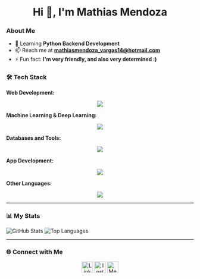 <h1 align="center">Hi 👋, I'm Mathias Mendoza</h1>

### About Me
- 🌱 Learning **Python Backend Development**
- 📫 Reach me at **mathiasmendoza_vargas14@hotmail.com**
- ⚡ Fun fact: **I'm very friendly, and also very determined :)**

### 🛠️ Tech Stack

**Web Development:**
<p align="center">
  <img src="https://skillicons.dev/icons?i=react,redux,ts,js,tailwind,bootstrap,sass,nodejs,express,vue,html,css" />
</p>

**Machine Learning & Deep Learning:**
<p align="center">
  <img src="https://skillicons.dev/icons?i=python,pytorch,tensorflow,opencv,pandas,numpy,jupyter,scikit,keras" />
</p>

**Databases and Tools:**
<p align="center">
  <img src="https://skillicons.dev/icons?i=mongodb,mysql,postgres,supabase,firebase,git,docker,kubernetes,aws" />
</p>

**App Development:**
<p align="center">
  <img src="https://skillicons.dev/icons?i=flutter,dart" />
</p>

**Other Languages:**
<p align="center">
  <img src="https://skillicons.dev/icons?i=cs,java,c,php,r" />
</p>

---

### 📊 My Stats

![GitHub Stats](https://github-readme-stats.vercel.app/api?username=MathiasMendozaVargas&theme=algolia&show_icons=true)
![Top Languages](https://github-readme-stats.vercel.app/api/top-langs/?username=MathiasMendozaVargas&layout=compact&theme=algolia)

---

### 🌐 Connect with Me

<p align="center">
  <a href="https://linkedin.com/in/mathias-mendoza-vargas-19539b263" target="blank"><img src="https://skillicons.dev/icons?i=linkedin" alt="LinkedIn" height="30" /></a>
  <a href="https://instagram.com/mathiasmendozav" target="blank"><img src="https://skillicons.dev/icons?i=instagram" alt="Instagram" height="30" /></a>
  <a href="https://medium.com/@mathiasmendozavargas1403" target="blank"><img src="https://skillicons.dev/icons?i=medium" alt="Medium" height="30" /></a>
</p>

